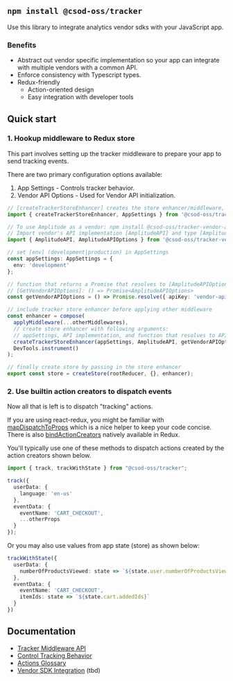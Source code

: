 ## `npm install @csod-oss/tracker`

Use this library to integrate analytics vendor sdks with your JavaScript app.

### Benefits
- Abstract out vendor specific implementation so your app can integrate with multiple vendors with a common API.
- Enforce consistency with Typescript types.
- Redux-friendly
  - Action-oriented design
  - Easy integration with developer tools


## Quick start

### 1. Hookup middleware to Redux store

This part involves setting up the tracker middleware to prepare your app to send tracking events.

There are two primary configuration options available:
1. App Settings - Controls tracker behavior.
2. Vendor API Options - Used for Vendor API initialization.

```typescript
// [createTrackerStoreEnhancer] creates the store enhancer/middleware, [AppSettings] is a type
import { createTrackerStoreEnhancer, AppSettings } from '@csod-oss/tracker';

// To use Amplitude as a vendor: npm install @csod-oss/tracker-vendor-amplitude
// Import vendor's API implementation [AmplitudeAPI] and type [AmplitudeAPIOptions]
import { AmplitudeAPI, AmplitudeAPIOptions } from '@csod-oss/tracker-vendor-amplitude';

// set [env] (development|production) in AppSettings
const appSettings: AppSettings = {
  env: 'development'
};

// function that returns a Promise that resolves to [AmplitudeAPIOptions]
// [GetVendorAPIOptions]: () => Promise<AmplitudeAPIOptions>
const getVendorAPIOptions = () => Promise.resolve({ apiKey: 'vendor-api-key' });

// include tracker store enhancer before applying other middleware
const enhancer = compose(
  applyMiddleware(...otherMiddlewares),
  // create store enhancer with following arguments:
  // appSettings, API implementation, and function that resolves to API options
  createTrackerStoreEnhancer(appSettings, AmplitudeAPI, getVendorAPIOptions),
  DevTools.instrument()
);

// finally create store by passing in the store enhancer
export const store = createStore(rootReducer, {}, enhancer);
```

### 2. Use builtin action creators to dispatch events

Now all that is left is to dispatch "tracking" actions. 

If you are using react-redux, you might be familiar with [mapDispatchToProps](https://github.com/reduxjs/react-redux/blob/master/docs/api/connect.md#mapdispatchtoprops-object--dispatch-ownprops--object) which is a nice helper to keep your code concise. There is also [bindActionCreators](https://github.com/reduxjs/redux/blob/master/docs/api/bindActionCreators.md) natively available in Redux.

You'll typically use one of these methods to dispatch actions created by the action creators shown below.

```typescript
import { track, trackWithState } from "@csod-oss/tracker";

track({
  userData: {
    language: 'en-us'
  },
  eventData: {
    eventName: 'CART_CHECKOUT',
    ...otherProps
  }
});
```

Or you may also use values from app state (store) as shown below:

```typescript
trackWithState({
  userData: {
    numberOfProductsViewed: state => `${state.user.numberOfProductsViewed}`
  },
  eventData: {
    eventName: 'CART_CHECKOUT',
    itemIds: state => `${state.cart.addedIds}`
  }
})
```

## Documentation
- [Tracker Middleware API](https://github.com/gt3/tracker/wiki)
- [Control Tracking Behavior](https://github.com/gt3/tracker/wiki)
- [Actions Glossary](https://github.com/gt3/tracker/wiki)
- [Vendor SDK Integration](https://github.com/gt3/tracker/wiki) (tbd)